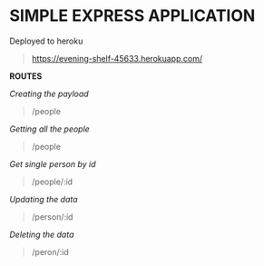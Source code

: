 # SIMPLE EXPRESS APPLICATION

Deployed to heroku
> https://evening-shelf-45633.herokuapp.com/

**ROUTES**

_Creating the payload_
> /people

_Getting all the people_
> /people

_Get single person by id_
> /people/:id

_Updating the data_
> /person/:id

_Deleting the data_
> /peron/:id

